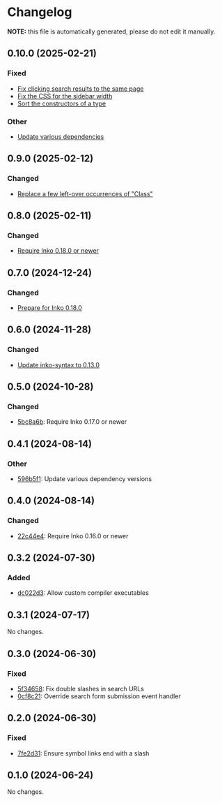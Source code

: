 # Changelog

**NOTE:** this file is automatically generated, please do not edit it manually.

## 0.10.0 (2025-02-21)

### Fixed

- [Fix clicking search results to the same page](https://github.com/inko-lang/idoc/commit/3eeeca18d584976d9e311599d6d5e4688ca8d550)
- [Fix the CSS for the sidebar width](https://github.com/inko-lang/idoc/commit/1e820a01d83e7f9ce75a913cd29cb8aafadbb0fe)
- [Sort the constructors of a type](https://github.com/inko-lang/idoc/commit/24d8fa2d9a3f4dd3abe37ccbb038dc999342a50e)

### Other

- [Update various dependencies](https://github.com/inko-lang/idoc/commit/a84a693c00ef58fe461f8c36d059dc6dcfe19b34)

## 0.9.0 (2025-02-12)

### Changed

- [Replace a few left-over occurrences of "Class"](https://github.com/inko-lang/idoc/commit/469f79e0d6d411533551022ae36c1c63ecc4a9aa)

## 0.8.0 (2025-02-11)

### Changed

- [Require Inko 0.18.0 or newer](https://github.com/inko-lang/idoc/commit/9ee60aab2744dba08fb27e9cd3aa4cf462f6cdec)

## 0.7.0 (2024-12-24)

### Changed

- [Prepare for Inko 0.18.0](https://github.com/inko-lang/idoc/commit/f4f2ad475169bae27ff73d301f99046f231876b1)

## 0.6.0 (2024-11-28)

### Changed

- [Update inko-syntax to 0.13.0](https://github.com/inko-lang/idoc/commit/73e6709fd4370f6cb74bbe1e0ab0aed382b3520f)

## 0.5.0 (2024-10-28)

### Changed

- [5bc8a6b](https://github.com/inko-lang/idoc/commit/5bc8a6bf9b3871a45df0c3bed72ad619350a04fa): Require Inko 0.17.0 or newer

## 0.4.1 (2024-08-14)

### Other

- [596b5f1](https://github.com/inko-lang/idoc/commit/596b5f14c91ab0f735b8be82e6810e4775bbd934): Update various dependency versions

## 0.4.0 (2024-08-14)

### Changed

- [22c44e4](https://github.com/inko-lang/idoc/commit/22c44e4d8e551fa5ca282d6f164486bc5fd75046): Require Inko 0.16.0 or newer

## 0.3.2 (2024-07-30)

### Added

- [dc022d3](https://github.com/inko-lang/idoc/commit/dc022d31fc0f089010ddf09a8e5da6696f131748): Allow custom compiler executables

## 0.3.1 (2024-07-17)

No changes.

## 0.3.0 (2024-06-30)

### Fixed

- [5f34658](https://github.com/inko-lang/idoc/commit/5f346588e70e9a678523ac016981bda8e37e920f): Fix double slashes in search URLs
- [0cf8c21](https://github.com/inko-lang/idoc/commit/0cf8c21f531b1b94db684e8a0f0625ffef961379): Override search form submission event handler

## 0.2.0 (2024-06-30)

### Fixed

- [7fe2d31](https://github.com/inko-lang/idoc/commit/7fe2d31074e7114031b271a051491607f2fa9a08): Ensure symbol links end with a slash

## 0.1.0 (2024-06-24)

No changes.
